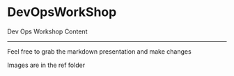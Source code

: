 # DevOpsWorkShop
Dev Ops Workshop Content

---

Feel free to grab the markdown presentation and make changes

Images are in the ref folder
